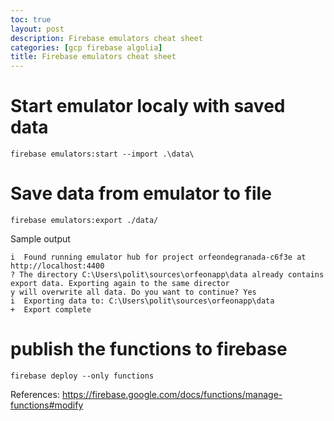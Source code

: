 ```yaml
---
toc: true
layout: post
description: Firebase emulators cheat sheet
categories: [gcp firebase algolia]
title: Firebase emulators cheat sheet
---
```


# Start emulator localy with saved data

```shell
firebase emulators:start --import .\data\
```

# Save data from emulator to file 

```shell
firebase emulators:export ./data/
```

Sample output

```shell
i  Found running emulator hub for project orfeondegranada-c6f3e at http://localhost:4400
? The directory C:\Users\polit\sources\orfeonapp\data already contains export data. Exporting again to the same director
y will overwrite all data. Do you want to continue? Yes
i  Exporting data to: C:\Users\polit\sources\orfeonapp\data
+  Export complete
```

# publish the functions to firebase

```shell
firebase deploy --only functions
```


References:
https://firebase.google.com/docs/functions/manage-functions#modify
